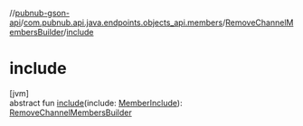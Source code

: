 //[pubnub-gson-api](../../../index.md)/[com.pubnub.api.java.endpoints.objects_api.members](../index.md)/[RemoveChannelMembersBuilder](index.md)/[include](include.md)

# include

[jvm]\
abstract fun [include](include.md)(include: [MemberInclude](../../com.pubnub.api.java.models.consumer.objects_api.member/-member-include/index.md)): [RemoveChannelMembersBuilder](index.md)
